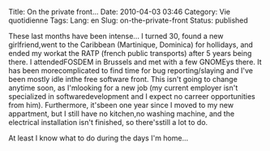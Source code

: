 Title: On the private front...
Date: 2010-04-03 03:46
Category: Vie quotidienne
Tags:
Lang: en
Slug: on-the-private-front
Status: published

These last months have been intense... I turned 30, found a new girlfriend,went to the Caribbean (Martinique, Dominica) for hollidays, and ended my workat the RATP (french public transports) after 5 years being there. I attendedFOSDEM in Brussels and met with a few GNOMEys there. It has been morecomplicated to find time for bug reporting/slaying and I've been mostly idle inthe free software front. This isn't going to change anytime soon, as I'mlooking for a new job (my current employer isn't specialized in softwaredevelopment and I expect no carreer opportunities from him). Furthermore, it'sbeen one year since I moved to my new appartment, but I still have no kitchen,no washing machine, and the electrical installation isn't finished, so there'sstill a lot to do.

At least I know what to do during the days I'm home...
